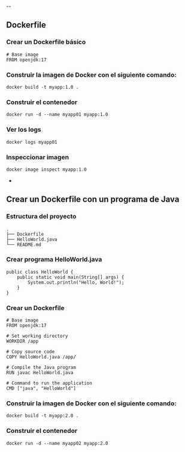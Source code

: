 --
## Dockerfile

### Crear un Dockerfile básico
```
# Base image
FROM openjdk:17
```

### Construir la imagen de Docker con el siguiente comando:
```
docker build -t myapp:1.0 .
```

### Construir el contenedor
```
docker run -d --name myapp01 myapp:1.0 
```
### Ver los logs
```
docker logs myapp01
```

### Inspeccionar imagen
```
docker image inspect myapp:1.0
```

-
## Crear un Dockerfile con un programa de Java

### Estructura del proyecto
```
.
├── Dockerfile
├── HelloWorld.java
└── README.md
```

### Crear programa HelloWorld.java
```
public class HelloWorld {
    public static void main(String[] args) {
        System.out.println("Hello, World!");
    }
}
```

### Crear un Dockerfile
```
# Base image
FROM openjdk:17

# Set working directory
WORKDIR /app

# Copy source code
COPY HelloWorld.java /app/

# Compile the Java program
RUN javac HelloWorld.java

# Command to run the application
CMD ["java", "HelloWorld"]
```

### Construir la imagen de Docker con el siguiente comando:
```
docker build -t myapp:2.0 .
```

### Construir el contenedor
```
docker run -d --name myapp02 myapp:2.0 
```